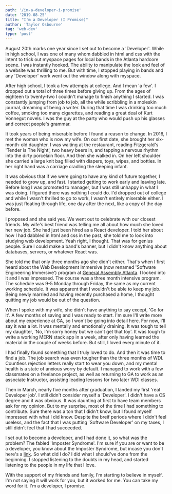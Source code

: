 ```yaml
---
path: '/im-a-developer-i-promise'
date: '2019-08-25'
title: "I'm a Developer (I Promise)"
author: 'Taylor Osbourne'
tag: 'web-dev'
type: 'post'
---
```


August 20th marks one year since I set out to become a 'Developer'. While in high school, I was one of many whom dabbled in html and css with the intent to trick out myspace pages for local bands in the Atlanta hardcore scene. I was instantly hooked. The ability to manipulate the look and feel of a website was thrilling to me. But with time, I stopped playing in bands and any 'Developer' work went out the window along with myspace.

After high school, I took a few attempts at college. And I mean 'a few'. I dropped out a total of three times before giving up. From the ages of eighteen to twenty-two I couldn't manage to finish anything I started. I was constantly jumping from job to job, all the while scribbling in a moleskin journal, dreaming of being a writer. During that time I was drinking too much coffee, smoking too many cigarettes, and reading a great deal of Kurt Vonnegut novels. I was the guy at the party who would push up his glasses and correct people's grammar.

It took years of being miserable before I found a reason to change. In 2016, I met the woman who is now my wife. On our first date, she brought her six-month-old daughter. I was waiting at the restaurant, reading Fitzgerald's 'Tender is The Night', two heavy beers in, and tapping a nervous rhythm into the dirty porcelain floor. And then she walked in. On her left shoulder she carried a large knit bag filled with diapers, toys, wipes, and bottles. In her right hand was a carriage cradling the sleeping infant.

It was obvious that if we were going to have any kind of future together, I needed to grow up, and fast. I started getting to work early and leaving late. Before long I was promoted to manager, but I was still unhappy in what I was doing. I figured there was nothing I could do. I'd dropped out of college and while I wasn't thrilled to go to work, I wasn't entirely miserable either. I was just floating through life, one day after the next, like a copy of the day before.

I proposed and she said yes. We went out to celebrate with our closest friends. My wife's best friend was telling me all about how much she loved her new job. She had just been hired as a React developer. I told her about how I had dabbled in html and css in the past, she told me to look into studying web development. Yeah right, I thought. That was for genius people. Sure I could make a band's banner, but I didn't know anything about databases, servers, or whatever React was.

She told me that only three months ago she didn't either. That's when I first heard about the Web Development Immersive (now renamed 'Software Engineering Immersive') program at [General Assembly Atlanta](https://generalassemb.ly/locations/atlanta).
I looked into it and I was impressed. The course was a three month intensive program. The schedule was 9-5 Monday through Friday, the same as my current working schedule. It was apparent that I wouldn't be able to keep my job. Being newly married and having recently purchased a home, I thought quitting my job would be out of the question.

When I spoke with my wife, she didn't have anything to say except, 'Go for it'. A few months of saving and I was ready to start. I'm sure I'll write more about my experience at GA, so I won't be going into detail here. For now, I'll say it was a lot. It was mentally and emotionally draining. It was tough to tell my daughter, 'No, I'm sorry honey but we can't get that toy'. It was tough to write a working MERN stack app in a week, after only having learned the material in the couple of weeks before. But still, I loved every minute of it.

I had finally found something that I truly loved to do. And then it was time to find a job. The job search was even tougher than the three months of WDI. Countless rejection letters really start to wear you down, and my mental health is a state of anxious worry by default. I managed to work with a few classmates on a freelance project, as well as returning to GA to work as an associate Instructor, assisting leading lessons for two later WDI classes.

Then in March, nearly five months after graduation, I landed my first 'real Developer job'. I still didn't consider myself a 'Developer'. I didn't have a CS degree and it was obvious. It was daunting at first to have team members ask for my opinion. But to my surprise, most of the time I had something to contribute. Sure there was a ton that I didn't know, but I found myself impressed with what I did know. Despite the breif periods where I didn't feel useless, and the fact that I was putting 'Software Developer' on my taxes, I still didn't feel that I had succeeded.

I set out to become a developer, and I had done it, so what was the problem? The fabled 'Imposter Syndrome'. I'm sure if you are or want to be a developer, you know about the Imposter Syndrome, but incase you don't here's a [link](https://en.wikipedia.org/wiki/Impostor_syndrome). So what did I do? I did what I should've done from the beginning. I stopped listening to the doubts in my head, and started listening to the people in my life that I love.

With the support of my friends and family, I'm starting to believe in myself. I'm not saying it will work for you, but it worked for me. You can take my word for it. I'm a developer, I promise.
